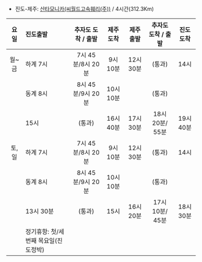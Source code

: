 - 진도-제주: [산타모니카(씨월드고속훼리(주))](http://www.seaferry.co.kr/page/santa_m.php#fare) / 4시간(312.3Km) 
  
| 요일 | 진도출발 | 추자도 도착 / 출발    | 제주도착 | 제주출발 | 추자도 도착 / 출발 | 진도 도착 |
| :--: | :------- | :-----------------: | :-----: | :-----: | :---------------: | :------: |
| 월~금 | 하계 7시 | 7시 45분/8시 20분    | 9시 10분 | 12시 30분 | (통과)          | 14시     |
|      | 동계 8시 | 8시 45분/9시 20분    | 10시 10분 |          | (통과)          |          |
|      | 15시    | (통과)               | 16시 40분 | 17시 30분 | 18시 20분/ 55분 | 19시 40분 |
| 토,일 | 하계 7시 | 7시 45분/8시 20분    | 9시 10분 | 12시 30분 | (통과)          | 14시     |
|      | 동계 8시 | 8시 45분/9시 20분    | 10시 10분 |          | (통과)          |          |
|      | 13시 30분 | (통과)             | 15시     | 16시 20분 | 17시 10분/ 45분 | 18시 30분 |
||정기휴항: 첫/세 번째 목요일(진도정박)||  
